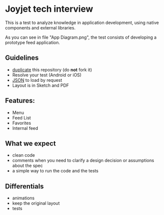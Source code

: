 # Joyjet tech interview

This is a test to analyze knowledge in application development, using native components and external libraries.

As you can see in file "App Diagram.png", the test consists of developing a prototype feed application.

## Guidelines

- [duplicate](https://help.github.com/articles/duplicating-a-repository/) this repository (do **not** fork it)
- Resolve your test (Android or iOS)
- [JSON](https://cdn.joyjet.com/tech-interview/mobile-test-one.json) to load by request
- Layout is in Sketch and PDF

## Features:
- Menu
- Feed List
- Favorites
- Internal feed

## What we expect

- clean code
- comments when you need to clarify a design decision or assumptions about the spec
- a simple way to run the code and the tests

## Differentials

- animations
- keep the original layout
- tests
